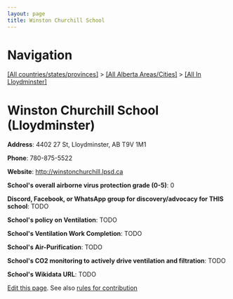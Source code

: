 ```yaml
---
layout: page
title: Winston Churchill School
---
```

# Navigation

[[All countries/states/provinces]](../../..) > [[All Alberta Areas/Cities]](../..) > [[All In Lloydminster]](..)

# Winston Churchill School (Lloydminster)

**Address**: 4402 27 St, Lloydminster, AB T9V 1M1

**Phone**: 780-875-5522

**Website**: <http://winstonchurchill.lpsd.ca>

**School's overall airborne virus protection grade (0-5)**: 0

**Discord, Facebook, or WhatsApp group for discovery/advocacy for THIS school**: TODO

**School's policy on Ventilation**: TODO

**School's Ventilation Work Completion**: TODO

**School's Air-Purification**: TODO

**School's CO2 monitoring to actively drive ventilation and filtration**: TODO

**School's Wikidata URL**: TODO


[Edit this page](https://github.com/ventilate-schools/AB/edit/main/./Lloydminster/Winston_Churchill_School.md). See also [rules for contribution](../../../contribution-rules/)